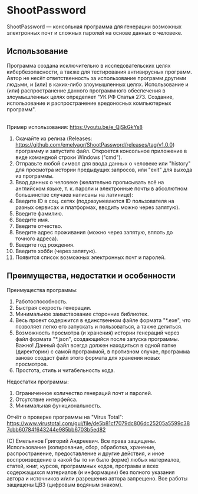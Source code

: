 <h1>ShootPassword</h1>

ShootPassword — консольная программа для генерации возможных электронных почт и сложных паролей на основе данных о человеке.

<h2>Использование</h2>
Программа создана исключительно в исследовательских целях кибербезопасности, а также для тестирования антивирусных программ. Автор не несёт ответственность за использование программ другими людьми, и (или) в каких-либо злоумышленных целях. Использование и (или) распространение данного программного обеспечения в злоумышленных целях определяет "УК РФ Статья 273. Создание, использование и распространение вредоносных компьютерных программ".

<br>Пример использования: https://youtu.be/e_QjSkGkYs8</br>

1. Скачайте из релиза (Releases: https://github.com/emelyagr/ShootPassword/releases/tag/v1.0.0) программу и запустите файл. Откроется консольное приложение в виде командной строки Windows ("cmd").
2. Отправьте любой символ для ввода данных о человеке или "history" для просмотра истории предыдущих запросов, или "exit" для выхода из программы.
3. Ввод данных о человеке (желательно прописывать всё на английском языке, т. к. пароли и электронные почты в абсолютном большинстве случаев написаны на латинице):
4. Введите ID в соц. сетях (подразумеваются ID пользователя на разных сервисах и платформах, вводить можно через запятую).
5. Введите фамилию.
6. Введите имя.
7. Введите отчество.
8. Введите адрес проживания (можно через запятую, вплоть до точного адреса).
9. Введите год рождения.
10. Введите хобби (через запятую).
11. Появится список возможных электронных почт и паролей.

<h2>Преимущества, недостатки и особенности</h2>

Преимущества программы:
1. Работоспособность.
2. Быстрая скорость генерации.
3. Минимальное заимствование сторонних библиотек.
4. Весь проект содержится в единственном файле формата "*.exe", что позволяет легко его запускать и пользоваться, а также делиться.
5. Возможность просмотра (и хранения) истории генераций через файл формата "*.json", создающийся после запуска программы. Важно! Данный файл всегда должен находиться в одной папке (директории) с самой программой, в противном случае, программа заново создаст файл этого формата для хранения новых просмотров.
6. Простота, стиль и читабельность кода.

Недостатки программы:
1. Ограниченное количество генераций почт и паролей.
2. Отсутствие интерфейса.
3. Минимальная функциональность.

Отчёт о проверке программы на "Virus Total": https://www.virustotal.com/gui/file/de5b81cf7079dc806dc25205a5599c387cbb60784f643244e985bb6703b5ed82

(С) Емельянов Григорий Андреевич. Все права защищены. Использование (копирование, сбор, обработка, хранение, распространение, предоставление и другие действия, и иное воспроизведение в какой бы то ни было форме) любых материалов, статей, книг, курсов, программных кодов, программ и всех содержащихся материалов (и информации) без полного указания автора и источников и/или разрешения автора запрещено. Все работы защищены ЦВЗ (цифровым водяным знаком).
